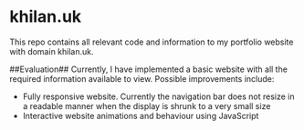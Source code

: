 # khilan.uk
This repo contains all relevant code and information to my portfolio website with domain khilan.uk.

##Evaluation##
Currently, I have implemented a basic website with all the required information available to view.
Possible improvements include:
  * Fully responsive website. Currently the navigation bar does not resize in a readable manner when the display is shrunk to a very small size
  * Interactive website animations and behaviour using JavaScript
